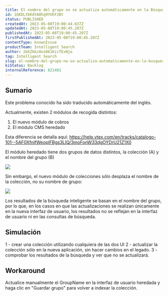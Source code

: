 ```yaml
---
title: El nombre del grupo no se actualiza automáticamente en la Búsqueda Inteligente
id: 1GKDLtbKdYA0hq9YUhF2Bt
status: PUBLISHED
createdAt: 2023-05-08T19:00:44.637Z
updatedAt: 2023-05-08T19:00:45.207Z
publishedAt: 2023-05-08T19:00:45.207Z
firstPublishedAt: 2023-05-08T19:00:45.207Z
contentType: knownIssue
productTeam: Intelligent Search
author: 2mXZkbi0oi061KicTExNjo
tag: Intelligent Search
slug: el-nombre-del-grupo-no-se-actualiza-automaticamente-en-la-busqueda-inteligente
kiStatus: Backlog
internalReference: 821481
---
```


## Sumario

<div class="alert alert-info">
  <p>Este problema conocido ha sido traducido automáticamente del inglés.</p>
</div>


Actualmente, existen 2 módulos de recogida distintos:

1) El nuevo módulo de cobros
2) El módulo CMS heredado

Esta diferencia se detalla aquí: https://help.vtex.com/en/tracks/catalogo-101--5AF0XfnjfWeopIFBgs3LIQ/3moFonW33dgOYDrU21Z1X0

El módulo heredado tiene dos grupos de datos distintos, la colección (A) y el nombre del grupo (B)

 ![](https://vtexhelp.zendesk.com/attachments/token/Wb85umTatjLPwTTdZ53985WHt/?name=image.png)

Sin embargo, el nuevo módulo de colecciones sólo desplaza el nombre de la colección, no su nombre de grupo:

 ![](https://vtexhelp.zendesk.com/attachments/token/dXcYFigMd8BCKPCaF5wlvcUhZ/?name=image.png)

Los resultados de la búsqueda inteligente se basan en el nombre del grupo, por lo que, en los casos en que las actualizaciones se realizan únicamente en la nueva interfaz de usuario, los resultados no se reflejan en la interfaz de usuario ni en las consultas de búsqueda.




##

## Simulación


1 - crear una colección utilizando cualquiera de las dos UI
2 - actualizar la colección sólo en la nueva aplicación, sin hacer cambios en el legado.
3 - comprobar los resultados de la búsqueda y ver que no se actualizará.





## Workaround


Actualice manualmente el GroupName en la interfaz de usuario heredada y haga clic en "Guardar grupo" para volver a indexar la colección.





